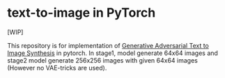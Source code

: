 # text-to-image in PyTorch

[WIP]

This repository is for implementation of [Generative Adversarial Text to Image Synthesis](https://arxiv.org/abs/1605.05396) in pytorch. 
In stage1, model generate 64x64 images and stage2 model generate 256x256 images with given 64x64 images (However no VAE-tricks are used).
